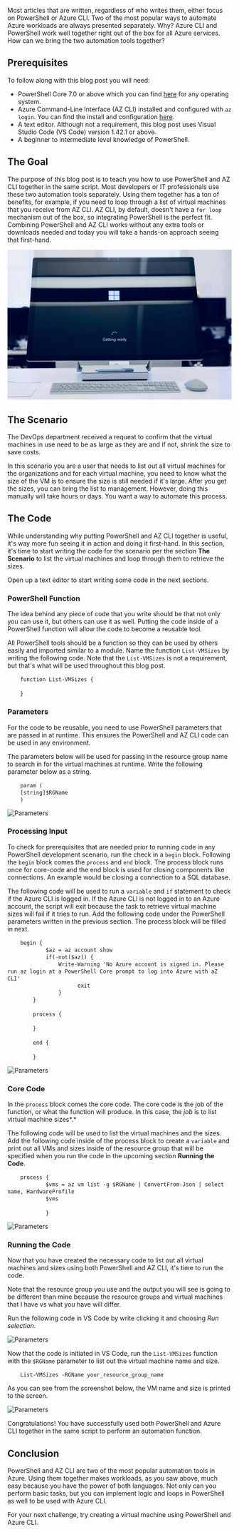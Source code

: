 Most articles that are written, regardless of who writes them, either focus on PowerShell or Azure CLI. Two of the most popular ways to automate Azure workloads are always presented separately. Why? Azure CLI and PowerShell work well together right out of the box for all Azure services. How can we bring the two automation tools together?

## Prerequisites

To follow along with this blog post you will need:

- PowerShell Core 7.0 or above which you can find [here](https://github.com/PowerShell/PowerShell) for any operating system.
- Azure Command-Line Interface (AZ CLI) installed and configured with `az login`. You can find the install and configuration [here](https://docs.microsoft.com/en-us/cli/azure/install-azure-cli-windows?view=azure-cli-latest).
- A text editor. Although not a requirement, this blog post uses Visual Studio Code (VS Code) version 1.42.1 or above.
- A beginner to intermediate level knowledge of PowerShell.

## The Goal

The purpose of this blog post is to teach you how to use PowerShell and AZ CLI together in the same script. Most developers or IT professionals use these two automation tools separately. Using them together has a ton of benefits, for example, if you need to loop through a list of virtual machines that you receive from AZ CLI. AZ CLI, by default, doesn't have a `for loop` mechanism out of the box, so integrating PowerShell is the perfect fit. Combining PowerShell and AZ CLI works without any extra tools or downloads needed and today you will take a hands-on approach seeing that first-hand.

![Getting Ready](images/1.jpg)

## The Scenario

The DevOps department received a request to confirm that the virtual machines in use need to be as large as they are and if not, shrink the size to save costs.

In this scenario you are a user that needs to list out all virtual machines for the organizations and for each virtual machine, you need to know what the size of the VM is to ensure the size is still needed if it's large. After you get the sizes, you can bring the list to management. However, doing this manually will take hours or days. You want a way to automate this process. 

## The Code

While understanding why putting PowerShell and AZ CLI together is useful, it's way more fun seeing it in action and doing it first-hand. In this section, it's time to start writing the code for the scenario per the section **The Scenario** to list the virtual machines and loop through them to retrieve the sizes.

Open up a text editor to start writing some code in the next sections.

### PowerShell Function

The idea behind any piece of code that you write should be that not only you can use it, but others can use it as well. Putting the code inside of a PowerShell function will allow the code to become a reusable tool.

All PowerShell tools should be a function so they can be used by others easily and imported similar to a module. Name the function `List-VMSizes` by writing the following code. Note that the `List-VMSizes` is not a requirement, but that's what will be used throughout this blog post.

```
    function List-VMSizes {
    
    }
```

### Parameters

For the code to be reusable, you need to use PowerShell parameters that are passed in at runtime. This ensures the PowerShell and AZ CLI code can be used in any environment. 

The parameters below will be used for passing in the resource group name to search in for the virtual machines at runtime. Write the following parameter below as a string.

```
    param (
    [string]$RGName
    )
```

![Parameters](images/2.jpg)

### Processing Input

To check for prerequisites that are needed prior to running code in any PowerShell development scenario, run the check in a `begin` block. Following the `begin` block comes the `process` and `end` block. The process block runs once for core-code and the end block is used for closing components like connections. An example would be closing a connection to a SQL database.

The following code will be used to run a `variable` and `if` statement to check if the Azure CLI is logged in. If the Azure CLI is not logged in to an Azure account, the script will exit because the task to retrieve virtual machine sizes will fail if it tries to run. Add the following code under the PowerShell parameters written in the previous section. The process block will be filled in next.

```
    begin {
            $az = az account show
            if(-not($az)) {
                Write-Warning 'No Azure account is signed in. Please run az login at a PowerShell Core prompt to log into Azure with aZ CLI'
    			      exit  
    			}
        }
    
        process {
    
        }
    
        end {
    
        }
```

![Parameters](images/3.jpg)

### Core Code

In the `process` block comes the core code. The core code is the job of the function, or what the function will produce. In this case, the *job* is to list virtual machine sizes*.*

The following code will be used to list the virtual machines and the sizes. Add the following code inside of the process block to create a `variable` and print out all VMs and sizes inside of the resource group that will be specified when you run the code in the upcoming section **Running the Code**.

```
    process {
            $vms = az vm list -g $RGName | ConvertFrom-Json | select name, HardwareProfile
            $vms
            
            }
```

![Parameters](images/4.jpg)

### Running the Code

Now that you have created the necessary code to list out all virtual machines and sizes using both PowerShell and AZ CLI, it's time to run the code. 

Note that the resource group you use and the output you will see is going to be different than mine because the resource groups and virtual machines that I have vs what you have will differ.

Run the following code in VS Code by write clicking it and choosing *Run selection*.

![Parameters](images/5.jpg)

Now that the code is initiated in VS Code, run the `List-VMSizes` function with the `$RGName` parameter to list out the virtual machine name and size.

```
    List-VMSizes -RGName your_resource_group_name
```

As you can see from the screenshot below, the VM name and size is printed to the screen.

![Parameters](images/6.jpg)

Congratulations! You have successfully used both PowerShell and Azure CLI together in the same script to perform an automation function.

## Conclusion

PowerShell and AZ CLI are two of the most popular automation tools in Azure. Using them together makes workloads, as you saw above, much easy because you have the power of both languages. Not only can you perform basic tasks, but you can implement logic and loops in PowerShell as well to be used with Azure CLI.

For your next challenge, try creating a virtual machine using PowerShell and Azure CLI.